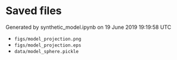 # Saved files 


Generated by synthetic_model.ipynb on 19 June 2019 19:19:58 UTC

*  `figs/model_projection.png` 
*  `figs/model_projection.eps` 
*  `data/model_sphere.pickle` 
